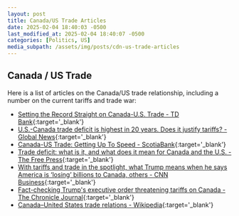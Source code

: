 ```yaml
---
layout: post
title: Canada/US Trade Articles
date: 2025-02-04 18:40:03 -0500
last_modified_at: 2025-02-04 18:40:07 -0500
categories: [Politics, US]
media_subpath: /assets/img/posts/cdn-us-trade-articles
---
```

## Canada / US Trade

Here is a list of articles on the Canada/US trade relationship, including a number on the current tariffs and trade war:
- [Setting the Record Straight on Canada-U.S. Trade - TD Bank](https://economics.td.com/ca-canada-us-trade-balance){:target='_blank'}
- [U.S.-Canada trade deficit is highest in 20 years. Does it justify tariffs? - Global News](https://globalnews.ca/news/10979652/us-canada-trade-deficit-explained-history-trump/){:target='_blank'}
- [Canada-US Trade: Getting Up To Speed - ScotiaBank](https://www.scotiabank.com/ca/en/about/economics/economics-publications/post.other-publications.canada-and-us-economics-.canada-and-us-decks.trade-stats--january-31--2025-.html){:target='_blank'}
- [Trade deficit: what is it, and what does it mean for Canada and the U.S. - The Free Press](https://www.thefreepress.ca/national-news/trade-deficit-what-is-it-and-what-does-it-mean-for-canada-and-the-us-7719003){:target='_blank'}
- [With tariffs and trade in the spotlight, what Trump means when he says America is ‘losing’ billions to Canada, others - CNN Business](https://edition.cnn.com/2025/01/16/economy/us-trade-deficit-trump-200-billion/index.html){:target='_blank'}
- [Fact-checking Trump's executive order threatening tariffs on Canada - The Chronicle Journal](https://www.chroniclejournal.com/news/national/fact-checking-trumps-executive-order-threatening-tariffs-on-canada/article_43f884e9-f547-5941-8669-cbd77979e075.html){:target='_blank'}
- [Canada–United States trade relations - Wikipedia](https://en.wikipedia.org/wiki/Canada%E2%80%93United_States_trade_relations){:target='_blank'}
